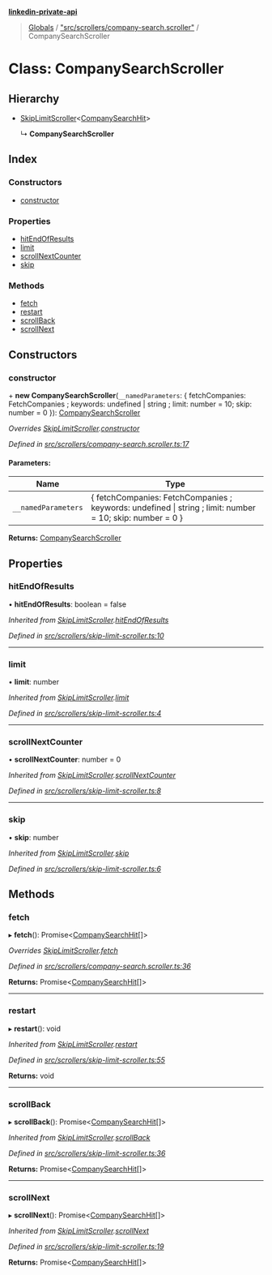 **[linkedin-private-api](../README.md)**

> [Globals](../globals.md) / ["src/scrollers/company-search.scroller"](../modules/_src_scrollers_company_search_scroller_.md) / CompanySearchScroller

# Class: CompanySearchScroller

## Hierarchy

* [SkipLimitScroller](_src_scrollers_skip_limit_scroller_.skiplimitscroller.md)<[CompanySearchHit](../interfaces/_src_entities_company_search_hit_entity_.companysearchhit.md)\>

  ↳ **CompanySearchScroller**

## Index

### Constructors

* [constructor](_src_scrollers_company_search_scroller_.companysearchscroller.md#constructor)

### Properties

* [hitEndOfResults](_src_scrollers_company_search_scroller_.companysearchscroller.md#hitendofresults)
* [limit](_src_scrollers_company_search_scroller_.companysearchscroller.md#limit)
* [scrollNextCounter](_src_scrollers_company_search_scroller_.companysearchscroller.md#scrollnextcounter)
* [skip](_src_scrollers_company_search_scroller_.companysearchscroller.md#skip)

### Methods

* [fetch](_src_scrollers_company_search_scroller_.companysearchscroller.md#fetch)
* [restart](_src_scrollers_company_search_scroller_.companysearchscroller.md#restart)
* [scrollBack](_src_scrollers_company_search_scroller_.companysearchscroller.md#scrollback)
* [scrollNext](_src_scrollers_company_search_scroller_.companysearchscroller.md#scrollnext)

## Constructors

### constructor

\+ **new CompanySearchScroller**(`__namedParameters`: { fetchCompanies: FetchCompanies ; keywords: undefined \| string ; limit: number = 10; skip: number = 0 }): [CompanySearchScroller](_src_scrollers_company_search_scroller_.companysearchscroller.md)

*Overrides [SkipLimitScroller](_src_scrollers_skip_limit_scroller_.skiplimitscroller.md).[constructor](_src_scrollers_skip_limit_scroller_.skiplimitscroller.md#constructor)*

*Defined in [src/scrollers/company-search.scroller.ts:17](https://github.com/eilonmore/linkedin-private-api/blob/d17dc2a/src/scrollers/company-search.scroller.ts#L17)*

#### Parameters:

Name | Type |
------ | ------ |
`__namedParameters` | { fetchCompanies: FetchCompanies ; keywords: undefined \| string ; limit: number = 10; skip: number = 0 } |

**Returns:** [CompanySearchScroller](_src_scrollers_company_search_scroller_.companysearchscroller.md)

## Properties

### hitEndOfResults

•  **hitEndOfResults**: boolean = false

*Inherited from [SkipLimitScroller](_src_scrollers_skip_limit_scroller_.skiplimitscroller.md).[hitEndOfResults](_src_scrollers_skip_limit_scroller_.skiplimitscroller.md#hitendofresults)*

*Defined in [src/scrollers/skip-limit-scroller.ts:10](https://github.com/eilonmore/linkedin-private-api/blob/d17dc2a/src/scrollers/skip-limit-scroller.ts#L10)*

___

### limit

•  **limit**: number

*Inherited from [SkipLimitScroller](_src_scrollers_skip_limit_scroller_.skiplimitscroller.md).[limit](_src_scrollers_skip_limit_scroller_.skiplimitscroller.md#limit)*

*Defined in [src/scrollers/skip-limit-scroller.ts:4](https://github.com/eilonmore/linkedin-private-api/blob/d17dc2a/src/scrollers/skip-limit-scroller.ts#L4)*

___

### scrollNextCounter

•  **scrollNextCounter**: number = 0

*Inherited from [SkipLimitScroller](_src_scrollers_skip_limit_scroller_.skiplimitscroller.md).[scrollNextCounter](_src_scrollers_skip_limit_scroller_.skiplimitscroller.md#scrollnextcounter)*

*Defined in [src/scrollers/skip-limit-scroller.ts:8](https://github.com/eilonmore/linkedin-private-api/blob/d17dc2a/src/scrollers/skip-limit-scroller.ts#L8)*

___

### skip

•  **skip**: number

*Inherited from [SkipLimitScroller](_src_scrollers_skip_limit_scroller_.skiplimitscroller.md).[skip](_src_scrollers_skip_limit_scroller_.skiplimitscroller.md#skip)*

*Defined in [src/scrollers/skip-limit-scroller.ts:6](https://github.com/eilonmore/linkedin-private-api/blob/d17dc2a/src/scrollers/skip-limit-scroller.ts#L6)*

## Methods

### fetch

▸ **fetch**(): Promise<[CompanySearchHit](../interfaces/_src_entities_company_search_hit_entity_.companysearchhit.md)[]\>

*Overrides [SkipLimitScroller](_src_scrollers_skip_limit_scroller_.skiplimitscroller.md).[fetch](_src_scrollers_skip_limit_scroller_.skiplimitscroller.md#fetch)*

*Defined in [src/scrollers/company-search.scroller.ts:36](https://github.com/eilonmore/linkedin-private-api/blob/d17dc2a/src/scrollers/company-search.scroller.ts#L36)*

**Returns:** Promise<[CompanySearchHit](../interfaces/_src_entities_company_search_hit_entity_.companysearchhit.md)[]\>

___

### restart

▸ **restart**(): void

*Inherited from [SkipLimitScroller](_src_scrollers_skip_limit_scroller_.skiplimitscroller.md).[restart](_src_scrollers_skip_limit_scroller_.skiplimitscroller.md#restart)*

*Defined in [src/scrollers/skip-limit-scroller.ts:55](https://github.com/eilonmore/linkedin-private-api/blob/d17dc2a/src/scrollers/skip-limit-scroller.ts#L55)*

**Returns:** void

___

### scrollBack

▸ **scrollBack**(): Promise<[CompanySearchHit](../interfaces/_src_entities_company_search_hit_entity_.companysearchhit.md)[]\>

*Inherited from [SkipLimitScroller](_src_scrollers_skip_limit_scroller_.skiplimitscroller.md).[scrollBack](_src_scrollers_skip_limit_scroller_.skiplimitscroller.md#scrollback)*

*Defined in [src/scrollers/skip-limit-scroller.ts:36](https://github.com/eilonmore/linkedin-private-api/blob/d17dc2a/src/scrollers/skip-limit-scroller.ts#L36)*

**Returns:** Promise<[CompanySearchHit](../interfaces/_src_entities_company_search_hit_entity_.companysearchhit.md)[]\>

___

### scrollNext

▸ **scrollNext**(): Promise<[CompanySearchHit](../interfaces/_src_entities_company_search_hit_entity_.companysearchhit.md)[]\>

*Inherited from [SkipLimitScroller](_src_scrollers_skip_limit_scroller_.skiplimitscroller.md).[scrollNext](_src_scrollers_skip_limit_scroller_.skiplimitscroller.md#scrollnext)*

*Defined in [src/scrollers/skip-limit-scroller.ts:19](https://github.com/eilonmore/linkedin-private-api/blob/d17dc2a/src/scrollers/skip-limit-scroller.ts#L19)*

**Returns:** Promise<[CompanySearchHit](../interfaces/_src_entities_company_search_hit_entity_.companysearchhit.md)[]\>
